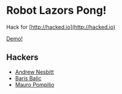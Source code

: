 # Robot Lazors Pong!

Hack for [http://hacked.io](http://hacked.io)

[Demo!](https://vine.co/v/hK700EXhH7Q)

## Hackers
- [Andrew Nesbitt](https://twitter.com/teabass)
- [Baris Balic](https://twitter.com/barisbalic)
- [Mauro Pompilio](https://twitter.com/malditogeek)
